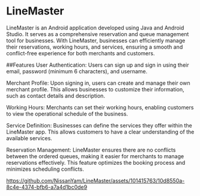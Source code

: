 # LineMaster
LineMaster is an Android application developed using Java and Android Studio. It serves as a comprehensive reservation and queue management tool for businesses. With LineMaster, businesses can efficiently manage their reservations, working hours, and services, ensuring a smooth and conflict-free experience for both merchants and customers.

##Features
User Authentication: Users can sign up and sign in using their email, password (minimum 6 characters), and username.

Merchant Profile: Upon signing in, users can create and manage their own merchant profile. This allows businesses to customize their information, such as contact details and description.

Working Hours: Merchants can set their working hours, enabling customers to view the operational schedule of the business.

Service Definition: Businesses can define the services they offer within the LineMaster app. This allows customers to have a clear understanding of the available services.

Reservation Management: LineMaster ensures there are no conflicts between the ordered queues, making it easier for merchants to manage reservations effectively. This feature optimizes the booking process and minimizes scheduling conflicts.


https://github.com/NissanYam/LineMaster/assets/101415763/10d8550a-8c4e-4374-bfb6-a7a4d1bc0de9
